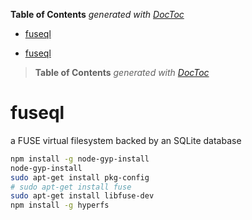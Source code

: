 <!-- START doctoc generated TOC please keep comment here to allow auto update -->
<!-- DON'T EDIT THIS SECTION, INSTEAD RE-RUN doctoc TO UPDATE -->
**Table of Contents**  *generated with [DocToc](https://github.com/thlorenz/doctoc)*

- [fuseql](#fuseql)

<!-- END doctoc generated TOC please keep comment here to allow auto update -->



- [fuseql](#fuseql)

> **Table of Contents**  *generated with [DocToc](http://doctoc.herokuapp.com/)*


# fuseql
a FUSE virtual filesystem backed by an SQLite database



```bash
npm install -g node-gyp-install
node-gyp-install
sudo apt-get install pkg-config
# sudo apt-get install fuse
sudo apt-get install libfuse-dev
npm install -g hyperfs
```

